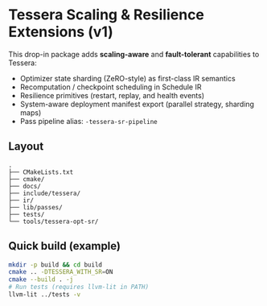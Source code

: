 # Tessera Scaling & Resilience Extensions (v1)

This drop-in package adds **scaling-aware** and **fault-tolerant** capabilities to Tessera:
- Optimizer state sharding (ZeRO-style) as first-class IR semantics
- Recomputation / checkpoint scheduling in Schedule IR
- Resilience primitives (restart, replay, and health events)
- System-aware deployment manifest export (parallel strategy, sharding maps)
- Pass pipeline alias: `-tessera-sr-pipeline`

## Layout
```
.
├── CMakeLists.txt
├── cmake/
├── docs/
├── include/tessera/
├── ir/
├── lib/passes/
├── tests/
└── tools/tessera-opt-sr/
```
## Quick build (example)
```bash
mkdir -p build && cd build
cmake .. -DTESSERA_WITH_SR=ON
cmake --build . -j
# Run tests (requires llvm-lit in PATH)
llvm-lit ../tests -v
```